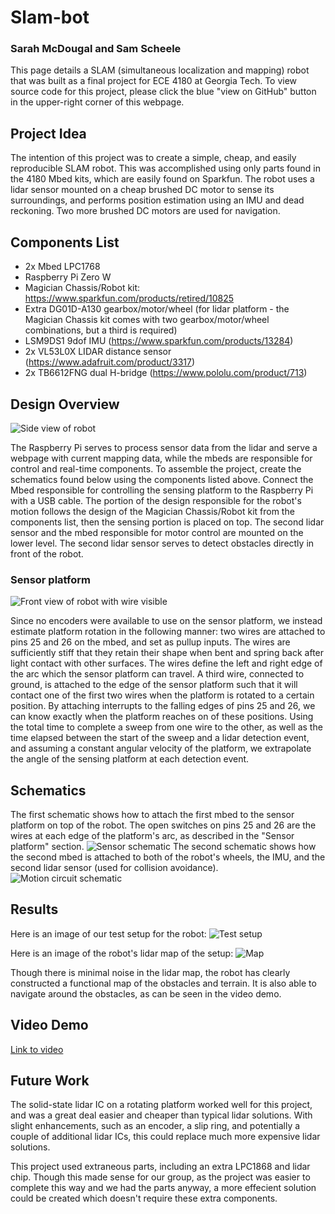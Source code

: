 # Slam-bot
### Sarah McDougal and Sam Scheele

This page details a SLAM (simultaneous localization and mapping) robot that was built as a final project for ECE 4180 at Georgia Tech. To view source code for this project, please click the blue "view on GitHub" button in the upper-right corner of this webpage.

## Project Idea

The intention of this project was to create a simple, cheap, and easily reproducible SLAM robot. This was accomplished using only parts found in the 4180 Mbed kits, which are easily found on Sparkfun. The robot uses a lidar sensor mounted on a cheap brushed DC motor to sense its surroundings, and performs position estimation using an IMU and dead reckoning. Two more brushed DC motors are used for navigation.

## Components List

- 2x Mbed LPC1768
- Raspberry Pi Zero W
- Magician Chassis/Robot kit: https://www.sparkfun.com/products/retired/10825
- Extra DG01D-A130 gearbox/motor/wheel (for lidar platform - the Magician Chassis kit comes with two gearbox/motor/wheel combinations, but a third is required)
- LSM9DS1 9dof IMU (https://www.sparkfun.com/products/13284)
- 2x VL53L0X LIDAR distance sensor (https://www.adafruit.com/product/3317)
- 2x TB6612FNG dual H-bridge (https://www.pololu.com/product/713)

## Design Overview

![Side view of robot](img/side-view.jpg)

The Raspberry Pi serves to process sensor data from the lidar and serve a webpage with current mapping data, while the mbeds are responsible for control and real-time components. To assemble the project, create the schematics found below using the components listed above. Connect the Mbed responsible for controlling the sensing platform to the Raspberry Pi with a USB cable. The portion of the design responsible for the robot's motion follows the design of the Magician Chassis/Robot kit from the components list, then the sensing portion is placed on top. The second lidar sensor and the mbed responsible for motor control are mounted on the lower level. The second lidar sensor serves to detect obstacles directly in front of the robot.

### Sensor platform

![Front view of robot with wire visible](img/front-view.jpg)

Since no encoders were available to use on the sensor platform, we instead estimate platform rotation in the following manner: two wires are attached to pins 25 and 26 on the mbed, and set as pullup inputs. The wires are sufficiently stiff that they retain their shape when bent and spring back after light contact with other surfaces. The wires define the left and right edge of the arc which the sensor platform can travel. A third wire, connected to ground, is attached to the edge of the sensor platform such that it will contact one of the first two wires when the platform is rotated to a certain position. By attaching interrupts to the falling edges of pins 25 and 26, we can know exactly when the platform reaches on of these positions. Using the total time to complete a sweep from one wire to the other, as well as the time elapsed between the start of the sweep and a lidar detection event, and assuming a constant angular velocity of the platform, we extrapolate the angle of the sensing platform at each detection event. 

## Schematics
The first schematic shows how to attach the first mbed to the sensor platform on top of the robot. The open switches on pins 25 and 26 are the wires at each edge of the platform's arc, as described in the "Sensor platform" section.
![Sensor schematic](img/sensor-schematic.png)
The second schematic shows how the second mbed is attached to both of the robot's wheels, the IMU, and the second lidar sensor (used for collision avoidance).
![Motion circuit schematic](img/driver-schematic.png)

## Results
Here is an image of our test setup for the robot:
![Test setup](img/setup.jpg)

Here is an image of the robot's lidar map of the setup:
![Map](img/vis-output.png)

Though there is minimal noise in the lidar map, the robot has clearly constructed a functional map of the obstacles and terrain. It is also able to navigate around the obstacles, as can be seen in the video demo.

## Video Demo

[Link to video](https://youtu.be/2tQme8v7Ppk)

## Future Work
The solid-state lidar IC on a rotating platform worked well for this project, and was a great deal easier and cheaper than typical lidar solutions. With slight enhancements, such as an encoder, a slip ring, and potentially a couple of additional lidar ICs, this could replace much more expensive lidar solutions.

This project used extraneous parts, including an extra LPC1868 and lidar chip. Though this made sense for our group, as the project was easier to complete this way and we had the parts anyway, a more effecient solution could be created which doesn't require these extra components.
